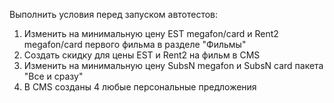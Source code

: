 Выполнить условия перед запуском автотестов:
1. Изменить на минимальную цену EST megafon/card и Rent2 megafon/card первого фильма в разделе "Фильмы"
2. Создать скидку для цены EST и Rent2 на фильм в CMS
3. Изменить на минимальную цену SubsN megafon и SubsN card пакета "Все и сразу"
4. В CMS созданы 4 любые персональные предложения
